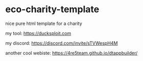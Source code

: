 # eco-charity-template
nice pure html template for a charity

my tool: https://ducksploit.com

my discord: https://discord.com/invite/sTVWespH4M

another cool webiste: https://4re5team.github.io/dtappbuilder/
